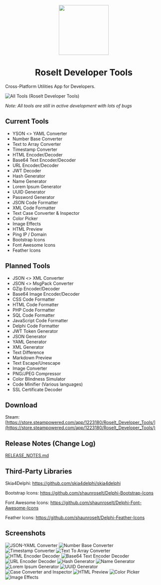 <p align="center">
  <img width="160" align="center" src="/Assets/Logo.png">
</p>
<h1 align="center">
  Roselt Developer Tools
</h1>

Cross-Platform Utilities App for Developers.

![All Tools (Roselt Developer Tools)](https://github.com/shaunroselt/Roselt-Developer-Tools/assets/5418178/f53f337f-9ac0-490e-9642-a0b445068ec0)


_Note: All tools are still in active development with lots of bugs_

## Current Tools
- YSON <> YAML Converter
- Number Base Converter
- Text to Array Converter
- Timestamp Converter
- HTML Encoder/Decoder
- Base64 Text Encoder/Decoder
- URL Encoder/Decoder
- JWT Decoder
- Hash Generator
- Name Generator
- Lorem Ipsum Generator
- UUID Generator
- Password Generator
- JSON Code Formatter
- XML Code Formatter
- Text Case Converter & Inspector
- Color Picker
- Image Effects
- HTML Preview
- Ping IP / Domain
- Bootstrap Icons
- Font Awesome Icons
- Feather Icons


## Planned Tools
- JSON <> XML Converter
- JSON <> MsgPack Converter
- GZip Encoder/Decoder
- Base64 Image Encoder/Decoder
- CSS Code Formatter
- HTML Code Formatter
- PHP Code Formatter
- SQL Code Formatter
- JavaScript Code Formatter
- Delphi Code Formatter
- JWT Token Generator
- JSON Generator
- YAML Generator
- XML Generator
- Text Difference
- Markdown Preview
- Text Escape/Unescape
- Image Converter
- PNG/JPEG Compressor
- Color Blindness Simulator
- Code Minifier (Various languages)
- SSL Certificate Decoder


## Download
Steam: [https://store.steampowered.com/app/1223180/Roselt_Developer_Tools/](https://store.steampowered.com/app/1223180/Roselt_Developer_Tools/)

## Release Notes (Change Log)
[RELEASE_NOTES.md](https://github.com/shaunroselt/Roselt-Developer-Tools/blob/master/RELEASE_NOTES.md)


## Third-Party Libraries
Skia4Delphi: https://github.com/skia4delphi/skia4delphi

Bootstrap Icons: https://github.com/shaunroselt/Delphi-Bootstrap-Icons

Font Awesome Icons: https://github.com/shaunroselt/Delphi-Font-Awesome-Icons

Feather Icons: https://github.com/shaunroselt/Delphi-Feather-Icons


## Screenshots
![JSON-YAML Converter](https://user-images.githubusercontent.com/5418178/215146229-9509d54d-e2c5-4864-b9b6-9509efef440a.png)
![Number Base Converter](https://user-images.githubusercontent.com/5418178/215146490-fbb70284-fd7e-45ee-bc69-d48f0e1e9d31.png)
![Timestamp Converter](https://github.com/shaunroselt/Roselt-Developer-Tools/assets/5418178/330dacf8-ecc5-455e-a573-0f21ac9d8f98)
![Text To Array Converter](https://github.com/shaunroselt/Roselt-Developer-Tools/assets/5418178/233eda2d-3ac6-4429-bbea-c54f9d876d80)
![HTML Encoder Decoder](https://user-images.githubusercontent.com/5418178/215146540-fef7c199-3541-452a-88b7-f21ce5f53271.png)
![Base64 Text Encoder Decoder](https://user-images.githubusercontent.com/5418178/215146820-04940bd2-b846-4844-996e-48be9988fe18.png)
![URL Encoder Decoder](https://user-images.githubusercontent.com/5418178/215146752-f46d8325-2db4-44d9-960f-aabac9293632.png)
![Hash Generator](https://user-images.githubusercontent.com/5418178/215146878-1d619efe-282a-4912-8385-8fa19f43ac72.png)
![Name Generator](https://user-images.githubusercontent.com/5418178/215146889-d5b3bc56-edab-4e27-ad5b-f25d9a17df5d.png)
![Lorem Ipsum Generator](https://user-images.githubusercontent.com/5418178/215146921-18c49f70-67ca-4c8f-809b-f0481f8351a5.png)
![UUID Generator](https://user-images.githubusercontent.com/5418178/215146939-59087ff8-7597-47e2-a408-73ce988b2240.png)
![Case Converter and Inspector](https://user-images.githubusercontent.com/5418178/215146962-61c0320e-eb54-44de-b864-ce7e2dbe22be.png)
![HTML Preview](https://github.com/shaunroselt/Roselt-Developer-Tools/assets/5418178/81fca76a-1af0-4d15-95f8-3c230056f62a)
![Color Picker](https://github.com/shaunroselt/Roselt-Developer-Tools/assets/5418178/357402f9-af5a-4055-acf5-d6d9ed8d40e8)
![Image Effects](https://github.com/shaunroselt/Roselt-Developer-Tools/assets/5418178/5855784d-e7c7-4a9c-a3e4-50299cebec8c)

  
